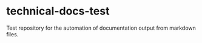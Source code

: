 # technical-docs-test
Test repository for the automation of documentation output from markdown files.
